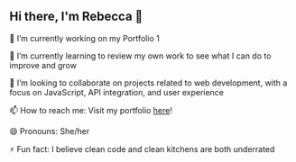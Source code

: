 ## Hi there, I'm Rebecca 👋

🔭 I’m currently working on my Portfolio 1

🌱 I’m currently learning to review my own work to see what I can do to improve and grow

👯 I’m looking to collaborate on projects related to web development, with a focus on JavaScript, API integration, and user experience

📫 How to reach me: Visit my portfolio [here](https://rvhusa.github.io/Portfolio1-CA/)!

😄 Pronouns: She/her

⚡ Fun fact: I believe clean code and clean kitchens are both underrated
